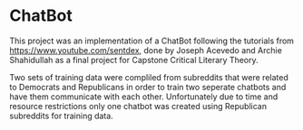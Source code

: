# ChatBot

This project was an implementation of a ChatBot following the tutorials from https://www.youtube.com/sentdex, done by Joseph Acevedo and Archie Shahidullah as a final project for Capstone Critical Literary Theory.

Two sets of training data were compliled from subreddits that were related to Democrats and Republicans in order to train two seperate chatbots and have them communicate with each other. Unfortunately due to time and resource restrictions only one chatbot was created using Republican subreddits for training data.


